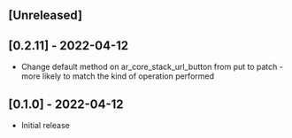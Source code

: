 ## [Unreleased]

## [0.2.11] - 2022-04-12

- Change default method on ar_core_stack_url_button from put to patch - more likely to match the kind of operation performed

## [0.1.0] - 2022-04-12

- Initial release
